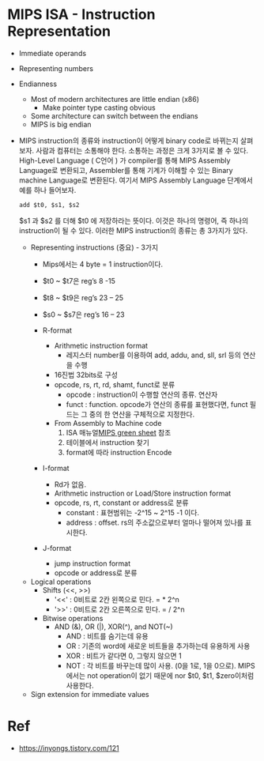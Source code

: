 # MIPS ISA - Instruction Representation


- Immediate operands

- Representing numbers

- Endianness
    - Most of modern architectures are little endian (x86)
        - Make pointer type casting obvious
    - Some architecture can switch between the endians
    - MIPS is big endian

- MIPS instruction의 종류와 instruction이 어떻게 binary code로 바뀌는지 살펴보자.
사람과 컴퓨터는 소통해야 한다.
소통하는 과정은 크게 3가지로 볼 수 있다.   
High-Level Language ( C언어 ) 가 compiler를 통해 MIPS Assembly Language로 변환되고, Assembler를 통해 기계가 이해할 수 있는 Binary machine Language로 변환된다.
여기서 MIPS Assembly Language 단계에서 예를 하나 들어보자.   
    ```
    add $t0, $s1, $s2
    ```
    $s1 과 $s2 를 더해 $t0 에 저장하라는 뜻이다.
    이것은 하나의 명령어, 즉 하나의 instruction이 될 수 있다.
    이러한 MIPS instruction의 종류는 총 3가지가 있다.
    - Representing instructions (중요) - 3가지
        - Mips에서는 4 byte = 1 instruction이다.

        - $t0 ~ $t7은 reg’s 8 -15

        - $t8 ~ $t9은 reg’s 23 – 25

        - $s0 ~ $s7은 reg’s 16 – 23
        - R-format
            - Arithmetic instruction format
                - 레지스터 number를 이용하여 add, addu, and, sll, srl 등의 연산을 수행
            - 16진법 32bits로 구성
            - opcode, rs, rt, rd, shamt, funct로 분류
                - opcode : instruction이 수행할 연산의 종류. 연산자
                - funct :  function. opcode가 연산의 종류를 표현했다면, funct 필드는 그 중의 한 연산을 구체적으로 지정한다.
            - From Assembly to Machine code
                1. ISA 매뉴얼[MIPS green sheet](https://inst.eecs.berkeley.edu/~cs61c/resources/MIPS_Green_Sheet.pdf) 참조
                2. 테이블에서 instruction 찾기
                3. format에 따라 instruction Encode
        - I-format
            - Rd가 없음.
            - Arithmetic instruction or Load/Store instruction format
            - opcode, rs, rt, constant or address로 분류
                - constant : 표현범위는 -2^15 ~ 2^15 -1 이다.
                - address : offset. rs의 주소값으로부터 얼마나 떨어져 있나를 표시한다.
        - J-format
            - jump instruction format
            - opcode or address로 분류
    - Logical operations
        - Shifts (<<, >>)
            - '<<' : 0비트로 2칸 왼쪽으로 민다. = * 2^n
            - '>>' : 0비트로 2칸 오른쪽으로 민다. = / 2^n
        - Bitwise operations
            - AND (&), OR (|), XOR(^), and NOT(~)
                - AND : 비트를 숨기는데 유용
                - OR : 기존의 word에 새로운 비트들을 추가하는데 유용하게 사용
                - XOR : 비트가 같다면 0, 그렇지 않으면 1
                - NOT : 각 비트를 바꾸는데 많이 사용. (0을 1로, 1을 0으로). MIPS에서는 not operation이 없기 때문에 nor $t0, $t1, $zero이처럼 사용한다.
    - Sign extension for immediate values


# Ref

- https://inyongs.tistory.com/121